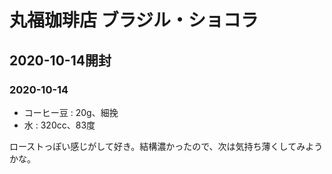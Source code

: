 # 丸福珈琲店 ブラジル・ショコラ

## 2020-10-14開封

### 2020-10-14

- コーヒー豆 : 20g、細挽
- 水 : 320cc、83度

ローストっぽい感じがして好き。結構濃かったので、次は気持ち薄くしてみようかな。
